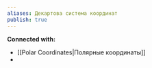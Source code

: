 ```yaml
---
aliases: Декартова система координат
publish: true
---
```
















**Connected with:**
- [[Polar Coordinates|Полярные координаты]]
- 

